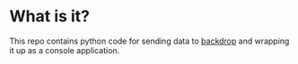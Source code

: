 What is it?
===========

This repo contains python code for sending data to [backdrop]('https://github.com/alphagov/backdrop')
and wrapping it up as a console application.
